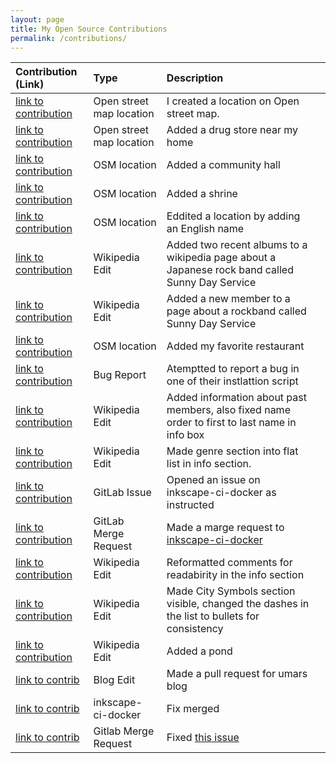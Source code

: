 ```yaml
---
layout: page
title: My Open Source Contributions
permalink: /contributions/
---
```


<!--
The first column, Contribution, must be a hyperlink to the actual contribution,
such as the Wikipedia edit or pull request, etc., with a suitable name.
Type of the contribution should be "Wikipedia edit", "OpenStreet Map feature",
"Project Documentation", "Project Code", "Blog Edit", etc.

The Description should include a brief summary of what you did.

Replace the first row below with your contribution and add new ones below it
following the same syntax.

-->





| Contribution (Link)                                                                                | Type                     | Description                              |    |
|:---------------------------------------------------------------------------------------------------|:-------------------------|:-----------------------------------------|:---|
| [link to contribution](https://www.openstreetmap.org/user/Ks5810/history)                          | Open street map location | I created a location on Open street map. |    |
| [link to contribution](https://www.openstreetmap.org/changeset/81890437#map=19/34.74174/137.39309) | Open street map location | Added a drug store near my home          |    |
| [link to contribution](https://www.openstreetmap.org/changeset/82315498)                           | OSM location             | Added a community hall                   |    |
| [link to contribution](https://www.openstreetmap.org/changeset/82316134)                           | OSM location  | Added a shrine |   |
| [link to contribution](https://www.openstreetmap.org/changeset/82410632#map=17/34.73589/137.40507) | OSM location|Eddited a location by adding an English name |   |
| [link to contribution](https://en.wikipedia.org/w/index.php?title=Sunny_Day_Service&oldid=946687467)|Wikipedia Edit|Added two recent albums to a wikipedia page about a Japanese rock band called Sunny Day Service|
| [link to contribution](https://en.wikipedia.org/w/index.php?title=Sunny_Day_Service&oldid=946689317)|Wikipedia Edit|Added a new member to a page about a rockband called Sunny Day Service| |
| [link to contribution](https://www.openstreetmap.org/changeset/82622696)|OSM location| Added my favorite restaurant | |
| [link to contribution](https://lists.inkscape.org/hyperkitty/list/inkscape-devel@lists.inkscape.org/thread/ITRKF6V5WT4FDZF6PIBUOSNHD5H4YBBZ/)| Bug Report| Atemptted to report a bug in one of their instlattion script ||
| [link to contribution](https://en.wikipedia.org/w/index.php?title=Sunny_Day_Service&oldid=948035018)| Wikipedia Edit | Added information about past members, also fixed name order to first to last name in info box | |
| [link to contribution](https://en.wikipedia.org/w/index.php?title=Sunny_Day_Service&oldid=948036219)| Wikipedia Edit | Made genre section into flat list in info section.| |
| [link to contribution](https://gitlab.com/inkscape/inkscape-ci-docker/-/issues/4)| GitLab Issue | Opened an issue on inkscape-ci-docker as instructed | |
| [link to contribution](https://gitlab.com/inkscape/inkscape-ci-docker/-/merge_requests/9)| GitLab Merge Request | Made a marge request to [inkscape-ci-docker](https://gitlab.com/inkscape/inkscape-ci-docker) | |
| [link to contribution](https://en.wikipedia.org/w/index.php?title=Toyohashi&oldid=949289625) | Wikipedia Edit | Reformatted comments for readabirity in the info section | | |
| [link to contribution](https://en.wikipedia.org/w/index.php?title=Toyohashi&oldid=949291070) | Wikipedia Edit | Made City Symbols section visible, changed the dashes in the list to bullets for consistency | |
| [link to contribution](https://www.openstreetmap.org/changeset/83108038)                     | Wikipedia Edit | Added a pond |  |
| [link to contrib](https://github.com/hunter-college-ossd-spr-2020/umarkhan207322405-weekly/pull/5) | Blog Edit | Made a pull request for umars blog |
| [link to contrib](https://gitlab.com/inkscape/inkscape-ci-docker/-/merge_requests/9) | inkscape-ci-docker | Fix merged |
| [link to contrib](https://gitlab.com/inkscape/inkscape-web/-/merge_requests/70) | Gitlab Merge Request | Fixed [this issue](https://gitlab.com/inkscape/inkscape-web/-/issues/472) |